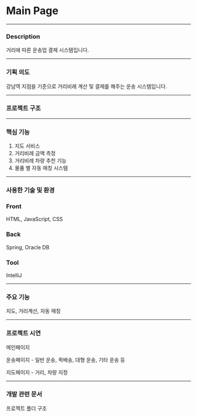 # Main Page


---
### Description
<span style="border 1px solid #EAEAEA">거리에 따른 운송업 결제 시스템입니다.</span>

---
### 기획 의도
<span style="border 1px solid #EAEAEA">강남역 지점을 기준으로 거리비례 계산 및 결제를 해주는 운송 시스템입니다.</span>

---
### 프로젝트 구조


---
### 핵심 기능
1. 지도 서비스
2. 거리비례 금액 측정
3. 거리비례 차량 추천 기능
4. 물품 별 자동 매칭 시스템

---
### 사용한 기술 및 환경

### Front
HTML, JavaScript, CSS

### Back
Spring, Oracle DB

### Tool
IntelliJ

---
### 주요 기능

지도, 거리계산, 자동 매칭

---
### 프로젝트 시연

메인페이지



운송페이지 - 일반 운송, 퀵배송, 대형 운송, 기타 운송 등



지도페이지 - 거리, 차량 지정



---
### 개발 관련 문서
프로젝트 폴더 구조



